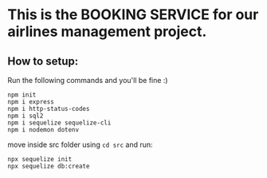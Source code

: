 # This is the BOOKING SERVICE for our airlines management project.

## How to setup:
Run the following commands and you'll be fine :)
```
npm init
npm i express
npm i http-status-codes
npm i sql2
npm i sequelize sequelize-cli
npm i nodemon dotenv
```

move inside src folder using ```cd src``` and run: 
```
npx sequelize init
npx sequelize db:create
```